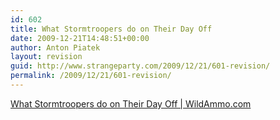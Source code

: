 ```yaml
---
id: 602
title: What Stormtroopers do on Their Day Off
date: 2009-12-21T14:48:51+00:00
author: Anton Piatek
layout: revision
guid: http://www.strangeparty.com/2009/12/21/601-revision/
permalink: /2009/12/21/601-revision/
---
```

[What Stormtroopers do on Their Day Off | WildAmmo.com](http://wildammo.com/2009/08/09/what-stormtroopers-do-on-their-day-off/)